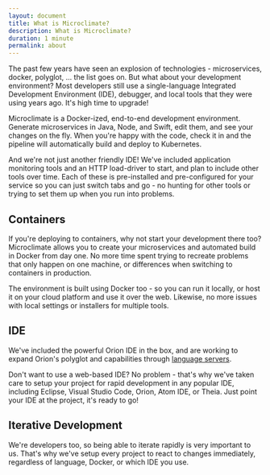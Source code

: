 ```yaml
---
layout: document
title: What is Microclimate?
description: What is Microclimate?
duration: 1 minute
permalink: about
---
```



The past few years have seen an explosion of technologies - microservices, docker, polyglot, ... the list goes on. But what about your development environment? Most developers still use a single-language Integrated Development Environment (IDE), debugger, and local tools that they were using years ago. It's high time to upgrade!

Microclimate is a Docker-ized, end-to-end development environment. Generate microservices in Java, Node, and Swift, edit them, and see your changes on the fly. When you're happy with the code, check it in and the pipeline will automatically build and deploy to Kubernetes.

And we're not just another friendly IDE! We've included application monitoring tools and an HTTP load-driver to start, and plan to include other tools over time. Each of these is pre-installed and pre-configured for your service so you can just switch tabs and go - no hunting for other tools or trying to set them up when you run into problems.


## Containers

If you're deploying to containers, why not start your development there too? Microclimate allows you to create your microservices and automated build in Docker from day one. No more time spent trying to recreate problems that only happen on one machine, or differences when switching to containers in production.

The environment is built using Docker too - so you can run it locally, or host it on your cloud platform and use it over the web. Likewise, no more issues with local settings or installers for multiple tools.


## IDE

We've included the powerful Orion IDE in the box, and are working to expand Orion's polyglot and capabilities through [language servers](http://langserver.org).

Don't want to use a web-based IDE? No problem - that's why we've taken care to setup your project for rapid development in any popular IDE, including Eclipse, Visual Studio Code, Orion, Atom IDE, or Theia. Just point your IDE at the project, it's ready to go!


## Iterative Development

We're developers too, so being able to iterate rapidly is very important to us. That's why we've setup every project to react to changes immediately, regardless of language, Docker, or which IDE you use.
